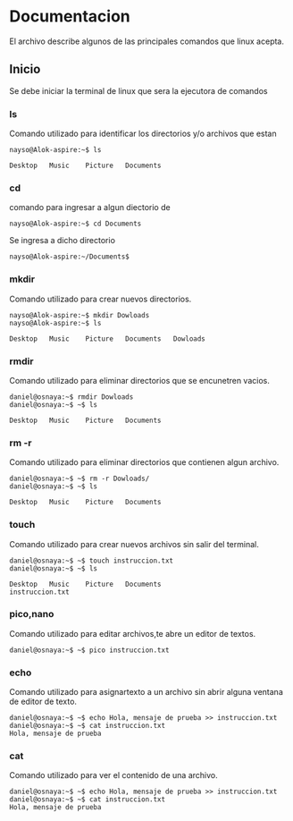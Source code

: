 # Documentacion

El archivo describe algunos de las principales comandos que linux acepta.

## Inicio

Se debe iniciar la terminal de linux que sera la ejecutora de comandos 

### ls

Comando utilizado para identificar los directorios y/o archivos que estan 

```
nayso@Alok-aspire:~$ ls

Desktop   Music    Picture   Documents
```

### cd

comando para ingresar a algun diectorio de 

```
nayso@Alok-aspire:~$ cd Documents
```

Se ingresa a dicho directorio

```
nayso@Alok-aspire:~/Documents$
```
### mkdir

Comando utilizado para crear nuevos  directorios.

```
nayso@Alok-aspire:~$ mkdir Dowloads
nayso@Alok-aspire:~$ ls

Desktop   Music    Picture   Documents   Dowloads
```

### rmdir

Comando utilizado para eliminar directorios que se encunetren vacios.

```
daniel@osnaya:~$ rmdir Dowloads
daniel@osnaya:~$ ~$ ls

Desktop   Music    Picture   Documents   
```

### rm -r

Comando utilizado para eliminar directorios que contienen algun archivo.

```
daniel@osnaya:~$ ~$ rm -r Dowloads/
daniel@osnaya:~$ ~$ ls

Desktop   Music    Picture   Documents   
```

### touch

Comando utilizado para crear nuevos archivos sin salir del terminal.

```
daniel@osnaya:~$ ~$ touch instruccion.txt
daniel@osnaya:~$ ~$ ls

Desktop   Music    Picture   Documents   
instruccion.txt
```

### pico,nano

Comando utilizado para editar archivos,te abre un editor de textos.

```
daniel@osnaya:~$ ~$ pico instruccion.txt

```

### echo 

Comando utilizado para asignartexto a un archivo sin abrir alguna ventana de editor de texto.

```
daniel@osnaya:~$ ~$ echo Hola, mensaje de prueba >> instruccion.txt
daniel@osnaya:~$ ~$ cat instruccion.txt
Hola, mensaje de prueba

```

### cat

Comando utilizado para ver el contenido de una archivo.

```
daniel@osnaya:~$ ~$ echo Hola, mensaje de prueba >> instruccion.txt
daniel@osnaya:~$ ~$ cat instruccion.txt
Hola, mensaje de prueba

```
